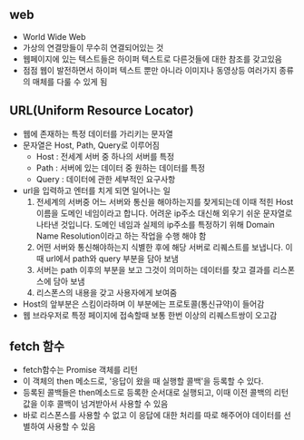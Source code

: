 ## web
- World Wide Web
- 가상의 연결망들이 무수히 연결되어있는 것
- 웹페이지에 있는 텍스트들은 하이퍼 텍스트로 다른것들에 대한 참조를 갖고있음
- 점점 웹이 발전하면서 하이퍼 텍스트 뿐만 아니라 이미지나 동영상등 여러가지 종류의 매체를 다룰 수 있게 됨

## URL(Uniform Resource Locator)
- 웹에 존재하는 특정 데이터를 가리키는 문자열
- 문자열은 Host, Path, Query로 이루어짐
  - Host : 전세계 서버 중 하나의 서버를 특정
  - Path : 서버에 있는 데이터 중 원하는 데이터를 특정
  - Query : 데이터에 관한 세부적인 요구사항
- url을 입력하고 엔터를 치게 되면 일어나는 일
  1. 전세계의 서버중 어느 서버와 통신을 해야하는지를 찾게되는데 이때 적힌 Host이름을 도메인 네임이라고 합니다. 어려운 ip주소 대신해 외우기 쉬운 문자열로 나타낸 것입니다. 도메인 네임과 실제의 ip주소를 특정하기 위해 Domain Name Resolution이라고 하는 작업을 수행 해야 함
  2. 어떤 서버와 통신해야하는지 식별한 후에 해당 서버로 리퀘스트를 보냅니다. 이때 url에서 path와 query 부분을 담아 보냄
  3. 서버는 path 이후의 부분을 보고 그것이 의미하는 데이터를 찾고 결과를 리스폰스에 담아 보냄
  4. 리스폰스의 내용을 갖고 사용자에게 보여줌
- Host의 앞부분은 스킴이라하며 이 부분에는 프로토콜(통신규약)이 들어감
- 웹 브라우저로 특정 페이지에 접속할때 보통 한번 이상의 리퀘스트쌍이 오고감 


## fetch 함수
- fetch함수는 Promise 객체를 리턴
- 이 객체의 then 메소드로, '응답이 왔을 때 실행할 콜백'을 등록할 수 있다.
- 등록된 콜백들은 then메소드로 등록한 순서대로 실행되고, 이때 이전 콜백의 리턴값을 이후 콜백이 넘겨받아서 사용할 수 있음
- 바로 리스폰스를 사용할 수 없고 이 응답에 대한 처리를 따로 해주어야 데이터를 선별하여 사용할 수 있음
